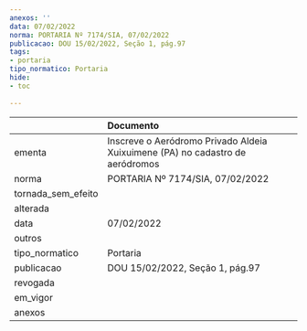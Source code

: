 ```yaml
---
anexos: ''
data: 07/02/2022
norma: PORTARIA Nº 7174/SIA, 07/02/2022
publicacao: DOU 15/02/2022, Seção 1, pág.97
tags:
- portaria
tipo_normatico: Portaria
hide: 
- toc 
 
---
```


|                    | Documento                                                                     |
|:-------------------|:------------------------------------------------------------------------------|
| ementa             | Inscreve o Aeródromo Privado Aldeia Xuixuimene (PA) no cadastro de aeródromos |
| norma              | PORTARIA Nº 7174/SIA, 07/02/2022                                              |
| tornada_sem_efeito |                                                                               |
| alterada           |                                                                               |
| data               | 07/02/2022                                                                    |
| outros             |                                                                               |
| tipo_normatico     | Portaria                                                                      |
| publicacao         | DOU 15/02/2022, Seção 1, pág.97                                               |
| revogada           |                                                                               |
| em_vigor           |                                                                               |
| anexos             |                                                                               |